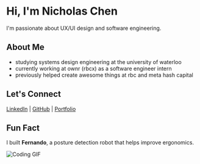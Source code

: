 # Hi, I'm Nicholas Chen  
I'm passionate about UX/UI design and software engineering. 

## About Me  
- studying systems design engineering at the university of waterloo
- currently working at ownr (rbcx) as a software engineer intern
- previously helped create awesome things at rbc and meta hash capital

## Let's Connect  
[LinkedIn]([https://www.linkedin.com/in/your-link](https://www.linkedin.com/in/nicholas-chen-85886726a/)) | [GitHub](https://github.com/nicholaschen09) | [Portfolio](your-portfolio-link)  

## Fun Fact  
I built **Fernando**, a posture detection robot that helps improve ergonomics.  

![Coding GIF](https://media.giphy.com/media/qgQUggAC3Pfv687qPC/giphy.gif)
